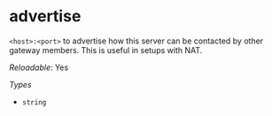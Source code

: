 # advertise

`<host>:<port>` to advertise how this server can be contacted by
other gateway members. This is useful in setups with NAT.

*Reloadable*: Yes

*Types*

- `string`


